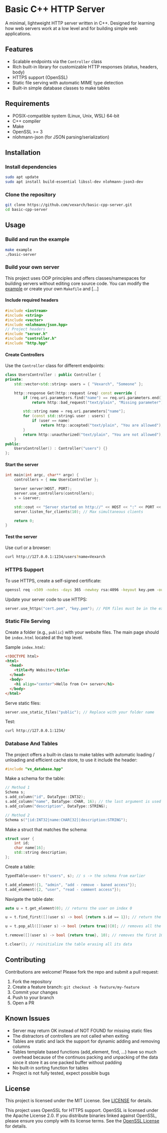 # Basic C++ HTTP Server

A minimal, lightweight HTTP server written in C++. Designed for learning how web servers work at a low level and for building simple web applications.

## Features

- Scalable endpoints via the `Controller` class
- Rich built-in library for customizable HTTP responses (status, headers, body)
- HTTPS support (OpenSSL)
- Static file serving with automatic MIME type detection
- Built-in simple database classes to make tables

## Requirements

- POSIX-compatible system (Linux, Unix, WSL) 64-bit
- C++ compiler
- Make
- OpenSSL >= 3
- nlohmann-json (for JSON parsing/serialization)

## Installation

### Install dependencies

```bash
sudo apt update
sudo apt install build-essential libssl-dev nlohmann-json3-dev
```

### Clone the repository

```bash
git clone https://github.com/vexarch/basic-cpp-server.git
cd basic-cpp-server
```

## Usage

### Build and run the example

```bash
make example
./basic-server
```

### Build your own server

This project uses OOP principles and offers classes/namespaces for building servers without editing core source code. You can modify the [example](example/main) or create your own `Makefile` and [...] 

#### Include required headers

```cpp
#include <iostream>
#include <string>
#include <vector>
#include <nlohmann/json.hpp>
// Project headers
#include "server.h"
#include "controller.h"
#include "http.hpp"
```

#### Create Controllers

Use the `Controller` class for different endpoints:

```cpp
class UsersController : public Controller {
private:
    std::vector<std::string> users = { "Vexarch", "Someone" };

    http::response Get(http::request &req) const override {
        if (req.uri.parameters.find("name") == req.uri.parameters.end())
            return http::bad_request("text/plain", "Missing parameter");

        std::string name = req.uri.parameters["name"];
        for (const std::string& user : users) {
            if (user == name)
                return http::accepted("text/plain", "You are allowed");
        }
        return http::unauthorized("text/plain", "You are not allowed");
    }
public:
    UsersController() : Controller("users") {}
};
```

#### Start the server

```cpp
int main(int argc, char** argv) {
    controllers = { new UsersController };

    Server server(HOST, PORT);
    server.use_controllers(controllers);
    s = &server;

    std::cout << "Server started on http://" << HOST << ":" << PORT << " ..." << std::endl;
    server.listen_for_clients(10); // Max simultaneous clients

    return 0;
}
```

#### Test the server

Use curl or a browser:

```bash
curl http://127.0.0.1:1234/users?name=Vexarch
```

### HTTPS Support

To use HTTPS, create a self-signed certificate:

```bash
openssl req -x509 -nodes -days 365 -newkey rsa:4096 -keyout key.pem -out cert.pem
```

Update your server code to use HTTPS:

```cpp
server.use_https("cert.pem", "key.pem"); // PEM files must be in the executable's directory
```

### Static File Serving

Create a folder (e.g., `public`) with your website files. The main page should be `index.html` located at the top level.

Sample `index.html`:

```html
<!DOCTYPE html>
<html>
  <head>
    <title>My Website</title>
  </head>
  <body>
    <h1 align="center">Hello from C++ server</h1>
  </body>
</html>
```

Serve static files:

```cpp
server.use_static_files("public"); // Replace with your folder name
```

Test:

```bash
curl http://127.0.0.1:1234/
```

### Database And Tables

The project offers a built-in class to make tables with automatic loading / unloading and efficient cache store, to use it include the header:

```cpp
#include "vx_database.hpp"
```

Make a schema for the table:

```cpp
// Method 1
Schema s;
s.add_column("id", DataType::INT32);
s.add_column("name", DataType::CHAR, 16); // the last argument is used for arrays
s.add_column("description", DataType::STRING);

// Method 2
Schema s("|id:INT32|name:CHAR[32]|description:STRING");
```

Make a struct that matches the schema:

```cpp
struct user {
    int id;
    char name[16];
    std::string description;
};
```

Create a table:

```cpp
TypedTable<user> t("users", s); // s -> the schema from earlier

t.add_element({1, "admin", "add - remove - baned access"});
t.add_element({2, "user", "read - comment access"});
```

Navigate the table date:
```cpp
auto u = t.get_element(0); // returns the user on index 0

u = t.find_first([](user s) -> bool {return s.id == 1}); // return the first user with id 1

u = t.pop_all([](user s) -> bool {return true})[0]; // removes all the elements from the table and return it as a vector<user>

t.remove([](user s) -> bool {return true}, 10); // removes the first 10 elements where the condition is true

t.clear(); // reinitialize the table erasing all its data
```


## Contributing

Contributions are welcome! Please fork the repo and submit a pull request:

1. Fork the repository
2. Create a feature branch: `git checkout -b feature/my-feature`
3. Commit your changes
4. Push to your branch
5. Open a PR

## Known Issues

- Server may return OK instead of NOT FOUND for missing static files
- The distractors of controllers are not called when exiting
- Tables are static and lack the support for dynamic adding and removing columns
- Tables template based functions (add_element<T>, find<T>, ...) have so much overhead because of the continuos packing and unpacking of the data since it store it as one packed buffer without padding
- No built-in sorting function for tables
- Project is not fully tested, expect possible bugs

## License

This project is licensed under the MIT License. See [LICENSE](./LICENSE) for details.

This project uses OpenSSL for HTTPS support. OpenSSL is licensed under the Apache License 2.0. If you distribute binaries linked against OpenSSL, please ensure you comply with its license terms. See the [OpenSSL License](https://www.openssl.org/source/license.html) for details.
